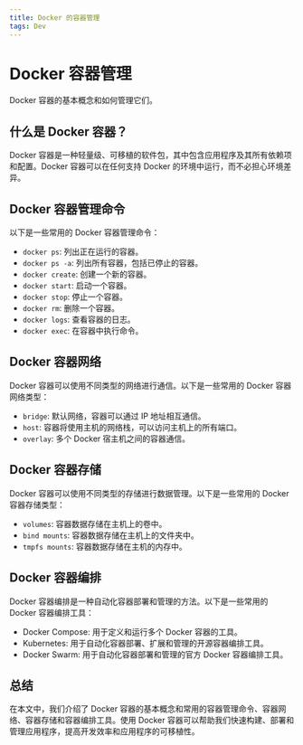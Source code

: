 ```yaml
---
title: Docker 的容器管理
tags: Dev
---
```


# Docker 容器管理

Docker 容器的基本概念和如何管理它们。

## 什么是 Docker 容器？

Docker 容器是一种轻量级、可移植的软件包，其中包含应用程序及其所有依赖项和配置。Docker 容器可以在任何支持 Docker 的环境中运行，而不必担心环境差异。<!--more-->

## Docker 容器管理命令

以下是一些常用的 Docker 容器管理命令：

- `docker ps`: 列出正在运行的容器。
- `docker ps -a`: 列出所有容器，包括已停止的容器。
- `docker create`: 创建一个新的容器。
- `docker start`: 启动一个容器。
- `docker stop`: 停止一个容器。
- `docker rm`: 删除一个容器。
- `docker logs`: 查看容器的日志。
- `docker exec`: 在容器中执行命令。

## Docker 容器网络

Docker 容器可以使用不同类型的网络进行通信。以下是一些常用的 Docker 容器网络类型：

- `bridge`: 默认网络，容器可以通过 IP 地址相互通信。
- `host`: 容器将使用主机的网络栈，可以访问主机上的所有端口。
- `overlay`: 多个 Docker 宿主机之间的容器通信。

## Docker 容器存储

Docker 容器可以使用不同类型的存储进行数据管理。以下是一些常用的 Docker 容器存储类型：

- `volumes`: 容器数据存储在主机上的卷中。
- `bind mounts`: 容器数据存储在主机上的文件夹中。
- `tmpfs mounts`: 容器数据存储在主机的内存中。

## Docker 容器编排

Docker 容器编排是一种自动化容器部署和管理的方法。以下是一些常用的 Docker 容器编排工具：

- Docker Compose: 用于定义和运行多个 Docker 容器的工具。
- Kubernetes: 用于自动化容器部署、扩展和管理的开源容器编排工具。
- Docker Swarm: 用于自动化容器部署和管理的官方 Docker 容器编排工具。

## 总结

在本文中，我们介绍了 Docker 容器的基本概念和常用的容器管理命令、容器网络、容器存储和容器编排工具。使用 Docker 容器可以帮助我们快速构建、部署和管理应用程序，提高开发效率和应用程序的可移植性。